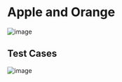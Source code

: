 # Apple and Orange

![image](https://user-images.githubusercontent.com/86804637/162454639-f5b133a7-e769-42bd-9284-7cdd271f066a.png)

## Test Cases
![image](https://user-images.githubusercontent.com/86804637/162454784-ba691e1a-e5b9-4fa2-b440-ec1deed563d4.png)
